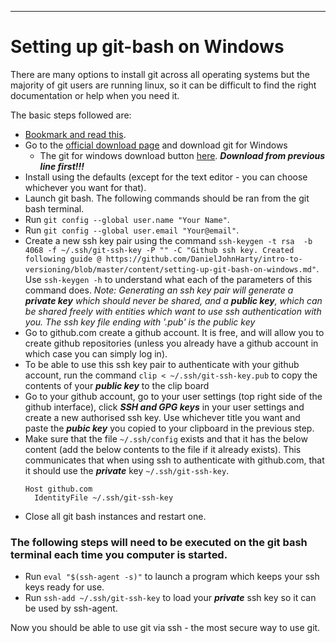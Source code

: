 ---
# Setting up git-bash on Windows

There are many options to install git across all operating systems but the majority of git users are running linux, so it can be difficult to find the right documentation or help when you need it.

The basic steps followed are:

  - [Bookmark and read this](https://git-scm.com/book/en/v2/Getting-Started-First-Time-Git-Setup).
  - Go to the [official download page](https://git-scm.com/downloads) and download git for Windows
    - The git for windows download button [here](https://git-scm.com/download/gui/windows). ***Download from previous line first!!!***
  - Install using the defaults (except for the text editor - you can choose whichever you want for that).
  - Launch git bash. The following commands should be ran from the git bash terminal. 
  - Run `git config --global user.name "Your Name"`. 
  - Run `git config --global user.email "Your@email"`.
  - Create a new ssh key pair using the command `ssh-keygen -t rsa  -b 4068 -f ~/.ssh/git-ssh-key -P "" -C "Github ssh key. Created following guide @ https://github.com/DanielJohnHarty/intro-to-versioning/blob/master/content/setting-up-git-bash-on-windows.md"`. Use `ssh-keygen -h` to understand what each of the parameters of this command does.
  *Note: Generating an ssh key pair will generate a **private key** which should never be shared, and a **public key**, which can be shared freely with entities which want to use ssh authentication with you. The ssh key file ending with '.pub' is the public key*
  - Go to github.com create a github account. It is free, and will allow you to create github repositories (unless you already have a github  account in which case you can simply log in).
  - To be able to use this ssh key pair to authenticate with your github account, run the command `clip < ~/.ssh/git-ssh-key.pub` to copy the contents of your ***public key*** to the clip board
  - Go to your github account, go to your user settings (top right side of the github interface), click ***SSH and GPG keys*** in your user settings and create a new authorised ssh key. Use whichever title you want and paste the ***pubic key*** you copied to your clipboard in the previous step.
  - Make sure that the file `~/.ssh/config` exists and that it has the below content (add the below contents to the file if it already exists). This communicates that when using ssh to authenticate with github.com, that it should use the ***private*** key `~/.ssh/git-ssh-key`.
    ```
    Host github.com 
      IdentityFile ~/.ssh/git-ssh-key
    ```
  - Close all git bash instances and restart one.

  ### The following steps will need to be executed on the git bash terminal each time you computer is started. 
  - Run `eval "$(ssh-agent -s)"` to launch a program which keeps your ssh keys ready for use.
  - Run `ssh-add ~/.ssh/git-ssh-key` to load your ***private*** ssh key so it can be used by ssh-agent.

  Now you should be able to use git via ssh - the most secure way to use git.


